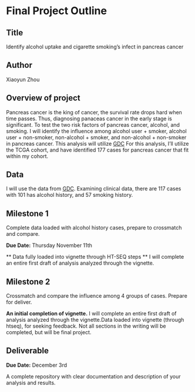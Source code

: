 # Final Project Outline
## Title
Identify alcohol uptake and cigarette smoking’s infect in pancreas cancer

## Author
Xiaoyun Zhou

## Overview of project

Pancreas cancer is the king of cancer, the survival rate drops hard when time passes. Thus, diagnosing panaceas cancer in the early stage is significant. To test the two risk factors of pancreas cancer, alcohol, and smoking. I will identify the influence among alcohol user + smoker, alcohol user + non-smoker, non-alcohol + smoker, and non-alcohol + non-smoker in pancreas cancer. This analysis will utilize [GDC](https://portal.gdc.cancer.gov/repository?facetTab=cases&filters=%7B%22op%22%3A%22and%22%2C%22content%22%3A%5B%7B%22op%22%3A%22in%22%2C%22content%22%3A%7B%22field%22%3A%22cases.primary_site%22%2C%22value%22%3A%5B%22pancreas%22%5D%7D%7D%2C%7B%22op%22%3A%22in%22%2C%22content%22%3A%7B%22field%22%3A%22cases.project.program.name%22%2C%22value%22%3A%5B%22TCGA%22%5D%7D%7D%2C%7B%22op%22%3A%22in%22%2C%22content%22%3A%7B%22field%22%3A%22files.analysis.workflow_type%22%2C%22value%22%3A%5B%22HTSeq%20-%20Counts%22%5D%7D%7D%5D%7D&searchTableTab=cases) For this analysis, I’ll utilize the TCGA cohort, and have identified 177 cases for pancreas cancer that fit within my cohort.

## Data

I will use the data from [GDC](https://portal.gdc.cancer.gov/repository). Examining clinical data, there are 117 cases with 101 has alcohol history, and 57 smoking history. 


## Milestone 1

Complete data loaded with alcohol history cases, prepare to crossmatch and compare. 

**Due Date:** Thursday November 11th

** Data fully loaded into vignette through HT-SEQ steps ** I will complete an entire first draft of analysis analyzed through the vignette.


## Milestone 2

Crossmatch and compare the influence among 4 groups of cases. Prepare for deliver. 

**An initial completion of vignette.** I will complete an entire first draft of analysis analyzed through the vignette.Data loaded into vignette (through htseq), for seeking feedback.  Not all sections in the writing will be completed, but will be final project.


## Deliverable

**Due Date:** December 3rd

A complete repository with clear documentation and description of your analysis and results.











